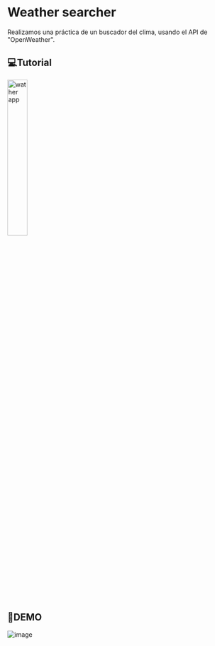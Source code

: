 # Weather searcher
Realizamos una práctica de un buscador del clima, usando el API de "OpenWeather".

## 💻Tutorial
<a href='[youtube](https://youtu.be/nXd20Ki2X3s)' target='_blank'>
    <img width='30%' src='imagen' alt='wather app' />
</a>

## 🚀DEMO
![image](imagen)

